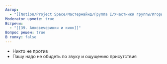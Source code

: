 ```yaml
---
Автор:
  - "[[Notion/Project Space/Мастермайнд/Группа I/Участники группы/Игорь Алексеенко/Игорь Алексеенко\\|Игорь Алексеенко]]"
Moderator upvote: true
Встречи:
  - "[[39. Алковечеринки и кинк]]"
Вопрос решен: true
В топку: false
---
```

- Никто не против
- Пашу надо не обидеть по звуку и ощущению присутствия